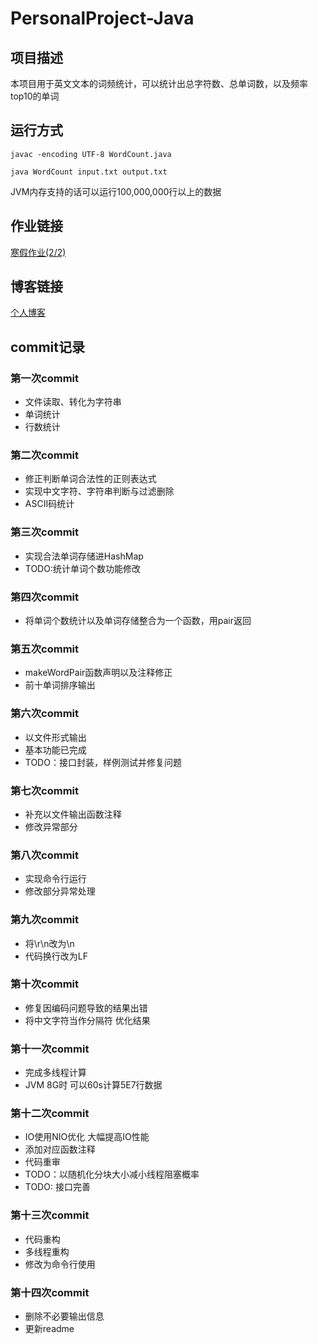 # PersonalProject-Java
## 项目描述
本项目用于英文文本的词频统计，可以统计出总字符数、总单词数，以及频率top10的单词
## 运行方式
`javac -encoding UTF-8 WordCount.java`

`java WordCount input.txt output.txt`

JVM内存支持的话可以运行100,000,000行以上的数据
## 作业链接
[寒假作业(2/2)](https://www.cnblogs.com/FZU-SE-LYK/p/14464990.html)
## 博客链接
[个人博客](https://www.cnblogs.com/FZU-SE-LYK/)
## commit记录
### 第一次commit
- 文件读取、转化为字符串
- 单词统计
- 行数统计

### 第二次commit
- 修正判断单词合法性的正则表达式
- 实现中文字符、字符串判断与过滤删除
- ASCII码统计

### 第三次commit
- 实现合法单词存储进HashMap
- TODO:统计单词个数功能修改

### 第四次commit
- 将单词个数统计以及单词存储整合为一个函数，用pair返回

### 第五次commit
- makeWordPair函数声明以及注释修正
- 前十单词排序输出

### 第六次commit
- 以文件形式输出
- 基本功能已完成
- TODO：接口封装，样例测试并修复问题

### 第七次commit
- 补充以文件输出函数注释
- 修改异常部分

### 第八次commit
- 实现命令行运行
- 修改部分异常处理

### 第九次commit
- 将\r\n改为\n
- 代码换行改为LF

### 第十次commit
- 修复因编码问题导致的结果出错
- 将中文字符当作分隔符 优化结果

### 第十一次commit
- 完成多线程计算
- JVM 8G时 可以60s计算5E7行数据

### 第十二次commit
- IO使用NIO优化 大幅提高IO性能
- 添加对应函数注释
- 代码重审
- TODO：以随机化分块大小减小线程阻塞概率
- TODO: 接口完善

### 第十三次commit
- 代码重构
- 多线程重构
- 修改为命令行使用

### 第十四次commit
- 删除不必要输出信息
- 更新readme
